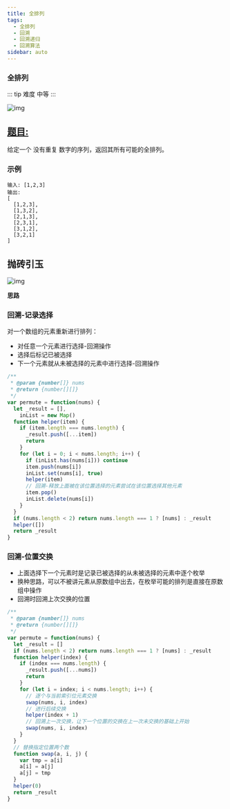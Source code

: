 ```yaml
---
title: 全排列
tags:
  - 全排列
  - 回溯
  - 回溯递归
  - 回溯算法
sidebar: auto
---
```


### 全排列

::: tip 难度
中等
:::

![img](http://qiniu.gaowenju.com/leecode/banner/more-017.jpg)

## [题目:](https://leetcode-cn.com/problems/permutations/)

给定一个 没有重复 数字的序列，返回其所有可能的全排列。

### 示例

```
输入: [1,2,3]
输出:
[
  [1,2,3],
  [1,3,2],
  [2,1,3],
  [2,3,1],
  [3,1,2],
  [3,2,1]
]
```

## 抛砖引玉

![img](http://qiniu.gaowenju.com/leecode/more-017.png)

**思路**

### 回溯-记录选择

对一个数组的元素重新进行排列：

- 对任意一个元素进行选择-回溯操作
- 选择后标记已被选择
- 下一个元素就从未被选择的元素中进行选择-回溯操作

```javascript
/**
 * @param {number[]} nums
 * @return {number[][]}
 */
var permute = function(nums) {
  let _result = [],
    inList = new Map()
  function helper(item) {
    if (item.length === nums.length) {
      _result.push([...item])
      return
    }
    for (let i = 0; i < nums.length; i++) {
      if (inList.has(nums[i])) continue
      item.push(nums[i])
      inList.set(nums[i], true)
      helper(item)
      // 回溯-释放上面被在该位置选择的元素尝试在该位置选择其他元素
      item.pop()
      inList.delete(nums[i])
    }
  }
  if (nums.length < 2) return nums.length === 1 ? [nums] : _result
  helper([])
  return _result
}
```

### 回溯-位置交换

- 上面选择下一个元素时是记录已被选择的从未被选择的元素中逐个枚举
- 换种思路，可以不被讲元素从原数组中出去，在枚举可能的排列是直接在原数组中操作
- 回溯时回溯上次交换的位置

```javascript
/**
 * @param {number[]} nums
 * @return {number[][]}
 */
var permute = function(nums) {
  let _result = []
  if (nums.length < 2) return nums.length === 1 ? [nums] : _result
  function helper(index) {
    if (index === nums.length) {
      _result.push([...nums])
      return
    }
    for (let i = index; i < nums.length; i++) {
      // 逐个与当前索引位元素交换
      swap(nums, i, index)
      // 进行后续交换
      helper(index + 1)
      // 回溯上一次交换，让下一个位置的交换在上一次未交换的基础上开始
      swap(nums, i, index)
    }
  }
  // 替换指定位置两个数
  function swap(a, i, j) {
    var tmp = a[i]
    a[i] = a[j]
    a[j] = tmp
  }
  helper(0)
  return _result
}
```
